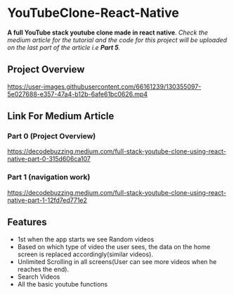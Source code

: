 # YouTubeClone-React-Native
**A full YouTube stack youtube clone made in react native**. _Check the medium article for the tutorial and the code for this project will be uploaded on the last part of the article i.e **Part 5**._
## Project Overview
https://user-images.githubusercontent.com/66161239/130355097-5e027688-e357-47a4-b12b-6afe61bc0626.mp4
## Link For Medium Article
### Part 0 (Project Overview)
https://decodebuzzing.medium.com/full-stack-youtube-clone-using-react-native-part-0-315d606ca107
### Part 1 (navigation work)
https://decodebuzzing.medium.com/full-stack-youtube-clone-using-react-native-part-1-12fd7ed771e2

## Features
* 1st when the app starts we see Random videos
* Based on which type of video the user sees, the data on the home screen is replaced accordingly(similar videos).
* Unlimited Scrolling in all screens(User can see more videos when he reaches the end).
* Search Videos
* All the basic youtube functions

